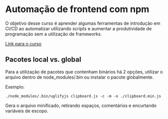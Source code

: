 # Automação de frontend com npm
O objetivo desse curso é aprender algumas ferramentas de introdução em CI/CD ao automatizar utilizando scripts e aumentar a produtividade de programação sem a utilização de frameworks.

[Link para o curso](https://www.origamid.com/curso/automacao-front-end-com-npm)

## Pacotes local vs. global

Para a utilização de pacotes que contenham binários há 2 opções, utilizar o arquivo dentro de node_modules/.bin ou instalar o pacote globalmente.

Exemplo:

```./node_modules/.bin/uglifyjs clipboard.js -c -m -o ./clipboard.min.js```

Gera o arquivo minificado, retirando espaços, comentários e encurtando variáveis de escopo.